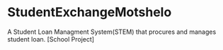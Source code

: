 # StudentExchangeMotshelo
A Student Loan Managment System(STEM) that procures and manages student loan. [School Project]

